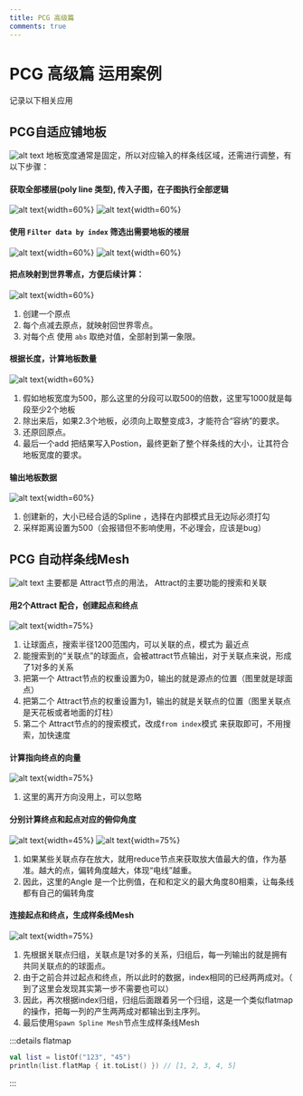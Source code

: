 ```yaml
---
title: PCG 高级篇
comments: true
---
```


# PCG 高级篇 运用案例

记录以下相关应用

## PCG自适应铺地板
![alt text](../assets/images/03PCG_Advanced_image-8.png)
地板宽度通常是固定，所以对应输入的样条线区域，还需进行调整，有以下步骤：

#### 获取全部楼层(poly line 类型), 传入子图，在子图执行全部逻辑
![alt text](../assets/images/03PCG_Advanced_image.png){width=60%}
![alt text](../assets/images/03PCG_Advanced_image-2.png){width=60%}

#### 使用 `Filter data by index` 筛选出需要地板的楼层
![alt text](../assets/images/03PCG_Advanced_image-1.png){width=60%}
![alt text](../assets/images/03PCG_Advanced_image-3.png){width=60%}

#### 把点映射到世界零点，方便后续计算：
![alt text](../assets/images/03PCG_Advanced_image-4.png){width=60%}
1. 创建一个原点
2. 每个点减去原点，就映射回世界零点。
3. 对每个点 使用 `abs` 取绝对值，全部射到第一象限。


#### 根据长度，计算地板数量
![alt text](../assets/images/03PCG_Advanced_image-5.png){width=60%}

1. 假如地板宽度为500，那么这里的分段可以取500的倍数，这里写1000就是每段至少2个地板
2. 除出来后，如果2.3个地板，必须向上取整变成3，才能符合“容纳”的要求。
3. 还原回原点。
4. 最后一个add 把结果写入Postion，最终更新了整个样条线的大小，让其符合地板宽度的要求。


#### 输出地板数据
![alt text](../assets/images/03PCG_Advanced_image-6.png){width=60%}

1. 创建新的，大小已经合适的Spline ，选择在内部模式且无边际必须打勾
2. 采样距离设置为500（会报错但不影响使用，不必理会，应该是bug）


## PCG 自动样条线Mesh
![alt text](../assets/images/03PCG_Advanced_image-7.png)
主要都是 Attract节点的用法， Attract的主要功能的搜索和关联

#### 用2个Attract 配合，创建起点和终点
![alt text](../assets/images/03PCG_Advanced_image-9.png){width=75%}
1. 让球面点，搜索半径1200范围内，可以关联的点，模式为 最近点
2. 能搜索到的“关联点”的球面点，会被attract节点输出，对于关联点来说，形成了1对多的关系
3. 把第一个 Attract节点的权重设置为0，输出的就是源点的位置（图里就是球面点）
4. 把第二个 Attract节点的权重设置为1，输出的就是关联点的位置（图里关联点是天花板或者地面的灯柱）
5. 第二个 Attract节点的的搜索模式，改成`from index`模式 来获取即可，不用搜索，加快速度

#### 计算指向终点的向量
![alt text](../assets/images/03PCG_Advanced_image-10.png){width=75%}
1. 这里的离开方向没用上，可以忽略

#### 分别计算终点和起点对应的俯仰角度
![alt text](../assets/images/03PCG_Advanced_image-12.png){width=45%}
![alt text](../assets/images/03PCG_Advanced_image-11.png){width=75%}

1. 如果某些关联点存在放大，就用reduce节点来获取放大值最大的值，作为基准。越大的点，偏转角度越大，体现“电线”越重。
2. 因此，这里的Angle 是一个比例值，在和和定义的最大角度80相乘，让每条线都有自己的偏转角度

#### 连接起点和终点，生成样条线Mesh
![alt text](../assets/images/03PCG_Advanced_image-13.png){width=75%}
1. 先根据关联点归组，关联点是1对多的关系，归组后，每一列输出的就是拥有共同关联点的的球面点。
2. 由于之前合并过起点和终点，所以此时的数据，index相同的已经两两成对。（ 到了这里会发现其实第一步不需要也可以）
3. 因此，再次根据index归组，归组后面跟着另一个归组，这是一个类似flatmap的操作，把每一列的产生两两成对都输出到主序列。
5. 最后使用`Spawn Spline Mesh`节点生成样条线Mesh

:::details flatmap
```kotlin
val list = listOf("123", "45")
println(list.flatMap { it.toList() }) // [1, 2, 3, 4, 5] 
```
:::
